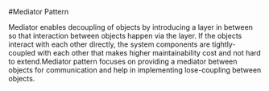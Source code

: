 #Mediator Pattern

Mediator enables decoupling of objects by introducing a layer in between so that interaction between objects happen via the layer. If the objects interact with each other directly, the system components are tightly-coupled with each other that makes higher maintainability cost and not hard to extend.Mediator pattern focuses on providing a mediator between objects for communication and help in implementing lose-coupling between objects.









